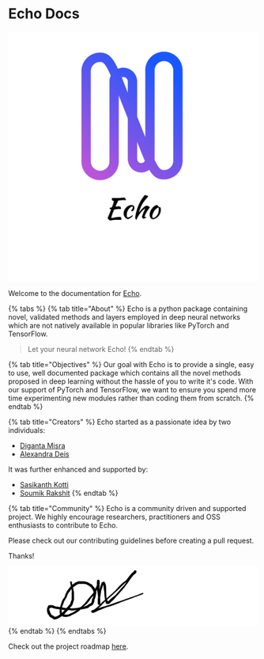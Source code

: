 # Echo Docs



![](https://github.com/digantamisra98/Echo/raw/master/Observations/logo_transparent.png)

Welcome to the documentation for [Echo](https://github.com/digantamisra98/Echo).

{% tabs %}
{% tab title="About" %}
Echo is a python package containing novel, validated methods and layers employed in deep neural networks which are not natively available in popular libraries like PyTorch and TensorFlow.

> Let your neural network Echo!
{% endtab %}

{% tab title="Objectives" %}
Our goal with Echo is to provide a single, easy to use, well documented package which contains all the novel methods proposed in deep learning without the hassle of you to write it's code. With our support of PyTorch and TensorFlow, we want to ensure you spend more time experimenting new modules rather than coding them from scratch. 
{% endtab %}

{% tab title="Creators" %}
Echo started as a passionate idea by two individuals:

* [Diganta Misra](https://digantamisra98.github.io/)
* [Alexandra Deis](https://lexie88rus.github.io/)

It was further enhanced and supported by:

* [Sasikanth Kotti](https://github.com/ksasi)
* [Soumik Rakshit](https://soumik12345.github.io/)
{% endtab %}

{% tab title="Community" %}
Echo is a community driven and supported project. We highly encourage researchers, practitioners and OSS enthusiasts to contribute to Echo. 

Please check out our contributing guidelines before creating a pull request. 



Thanks!

![Diganta](.gitbook/assets/unnamed.png)
{% endtab %}
{% endtabs %}

Check out the project roadmap [here](https://github.com/digantamisra98/Echo/projects). 

